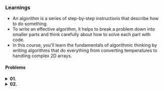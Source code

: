 ### Learnings

- An algorithm is a series of step-by-step instructions that describe how to do something.
- To write an effective algorithm, it helps to break a problem down into smaller parts and think carefully about how to solve each part with code.
- In this course, you'll learn the fundamentals of algorithmic thinking by writing algorithms that do everything from converting temperatures to handling complex 2D arrays.

#### Problems
<details>
    <summary style="font-weight: bold; cursor: pointer;">
        01. 
    </summary>
    <ul style="margin-left: 20px; margin-top: 5px;">
        <li><a href="">Problem Link</a></li>
        <li><a href="https://github.com/keerthisureka/Quinbay/blob/main/Part-2(Frontend)/Basic%20Algorithm%20Scripting/">Solution</a></li>
    </ul>
</details>
<details>
    <summary style="font-weight: bold; cursor: pointer;">
        02. 
    </summary>
    <ul style="margin-left: 20px; margin-top: 5px;">
        <li><a href="">Problem Link</a></li>
        <li><a href="https://github.com/keerthisureka/Quinbay/blob/main/Part-2(Frontend)/Basic%20Algorithm%20Scripting/">Solution</a></li>
    </ul>
</details>